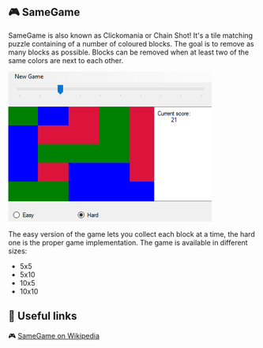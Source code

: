 ## :video_game: SameGame
SameGame is also known as Clickomania or Chain Shot! It's a tile matching puzzle containing of a number of coloured blocks. The goal is to remove as many blocks as possible. Blocks can be removed when at least two of the same colors are next to each other.

![Application gameplay](./.Docs/Gameplay.gif)

The easy version of the game lets you collect each block at a time, the hard one is the proper game implementation. The game is available in different sizes:
* 5x5
* 5x10
* 10x5
* 10x10

## :link: Useful links
:video_game: [SameGame on Wikipedia](https://en.wikipedia.org/wiki/SameGame)